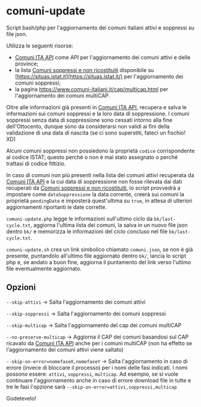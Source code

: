 # comuni-update
Script bash/php per l'aggiornamento dei comuni italiani attivi e soppressi su file json.

Utilizza le seguenti risorse:
- [Comuni ITA API](https://comuni-ita.readme.io/) come API per l'aggiornamento dei comuni attivi e delle province;
- la lista [Comuni soppressi e non ricostituiti](https://situas.istat.it/web/#/home/in-evidenza?id=128&dateFrom=1861-03-17) disponibile su [https://situas.istat.it](https://situas.istat.it/) per l'aggiornamento dei comuni soppressi;
- la pagina https://www.comuni-italiani.it/cap/multicap.html per l'aggiornamento dei comuni multiCAP.

Oltre alle informazioni già presenti in [Comuni ITA API](https://comuni-ita.readme.io/), recupera e salva le informazioni sui comuni soppressi e la loro data di soppressione. I comuni soppressi senza data di soppressione sono cessati intorno alla fine dell'Ottocento, dunque sono da considerarsi non validi ai fini della validazione di una data di nascita (se ci sono superstiti, fateci un fischio! XD)

Alcuni comuni soppressi non possiedono la proprietà `codice` corrispondente al codice ISTAT; questo perché o non è mai stato assegnato o perché trattasi di codice fittizio.

In caso di comuni non più presenti nella lista dei comuni attivi recuperata da [Comuni ITA API](https://comuni-ita.readme.io/) e la cui data di soppressione non fosse rilevata dai dati recuperati da [Comuni soppressi e non ricostituiti](https://situas.istat.it/web/#/home/in-evidenza?id=128&dateFrom=1861-03-17), lo script provvedrà a impostare come `dataSoppressione` la data corrente, creerà sui comuni la proprietà `pendingDate` e imposterà quest'ultima su `true`, in attesa di ulteriori aggiornamenti riportanti le date corrette.

`comuni-update.php` legge le informazioni sull'ultimo ciclo da `bk/last-cycle.txt`, aggiorna l'ultima lista dei comuni, la salva in un nuovo file json dentro `bk/` e memorizza le informazioni del ciclo concluso nel file `bk/last-cycle.txt`.

`comuni-update.sh` crea un link simbolico chiamato `comuni.json`, se non è già presente, puntandolo all'ultimo file aggiornato dentro `bk/`, lancia lo script php e, se andato a buon fine, aggiorna il puntamento del link verso l'ultimo file eventualmente aggiornato.

## Opzioni
`--skip-attivi` -> Salta l'aggiornamento dei comuni attivi

`--skip-soppressi` -> Salta l'aggiornamento dei comuni soppressi

`--skip-multicap` -> Salta l'aggiornamento del cap dei comuni multiCAP

`--no-preserve-multicap` -> Aggiorna il CAP dei comuni basandosi sul CAP ricavato da [Comuni ITA API](https://comuni-ita.readme.io/) anche per i comuni multiCAP (non ha effetto se l'aggiornamento dei comuni attivi viene saltato)

`--skip-on-error=nomefaseX,nomefaseY` -> Salta l'aggiornamento in caso di errore (invece di bloccare il processo) per i nomi delle fasi indicati. I nomi possono essere: `attivi`, `soppressi`, `multicap`. Ad esempio, se si vuole continuare l'aggiornamento anche in caso di errore download file in tutte e tre le fasi l'opzione sarà `--skip-on-error=attivi,soppressi,multicap`


Godetevelo!
